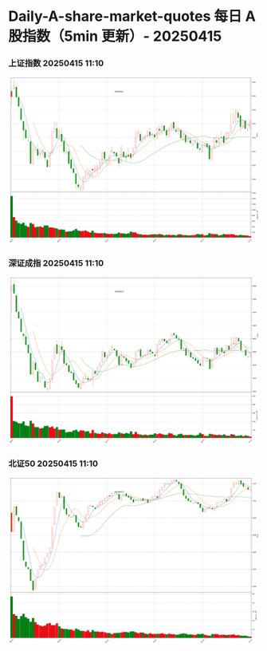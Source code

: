 
# Daily-A-share-market-quotes 每日 A 股指数（5min 更新）- 20250415

### 上证指数 20250415 11:10
![](./fig/2025/4/20250415-sh000001.png)

### 深证成指 20250415 11:10
![](./fig/2025/4/20250415-sz399001.png)

### 北证50 20250415 11:10
![](./fig/2025/4/20250415-bj899050.png)
